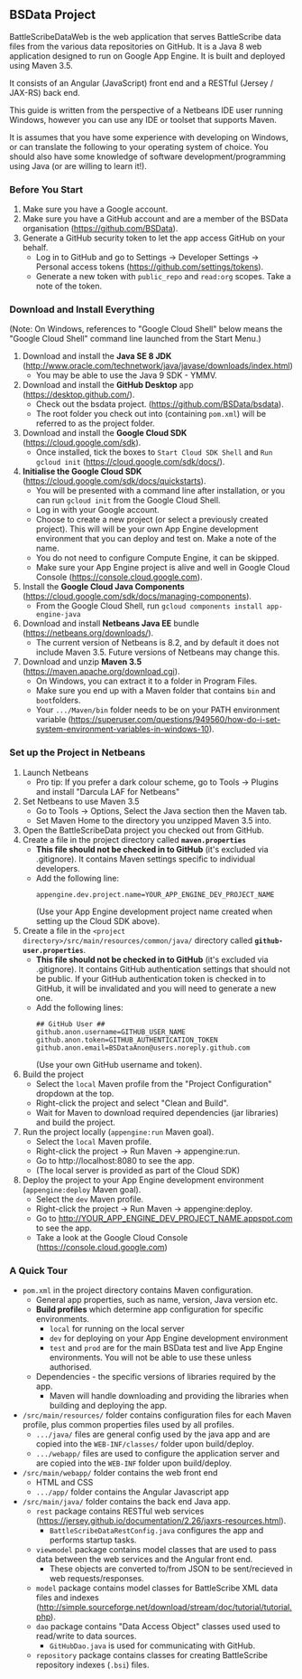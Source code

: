 
## BSData Project ##

BattleScribeDataWeb is the web application that serves BattleScribe data files from the various data repositories on GitHub. It is a Java 8 web application designed to run on Google App Engine. It is built and deployed using Maven 3.5.

It consists of an Angular (JavaScript) front end and a RESTful (Jersey / JAX-RS) back end.

This guide is written from the perspective of a Netbeans IDE user running Windows, however you can use any IDE or toolset that supports Maven.

It is assumes that you have some experience with developing on Windows, or can translate the following to your operating system of choice. You should also have some knowledge of software development/programming using Java (or are willing to learn it!).


### Before You Start ###

1. Make sure you have a Google account.
2. Make sure you have a GitHub account and are a member of the BSData organisation (https://github.com/BSData).
3. Generate a GitHub security token to let the app access GitHub on your behalf.
    * Log in to GitHub and go to Settings -> Developer Settings -> Personal access tokens (https://github.com/settings/tokens).
    * Generate a new token with `public_repo` and `read:org` scopes. Take a note of the token.


### Download and Install Everything ###
(Note: On Windows, references to "Google Cloud Shell" below means the "Google Cloud Shell" command line launched from the Start Menu.)

1. Download and install the **Java SE 8 JDK** (http://www.oracle.com/technetwork/java/javase/downloads/index.html)
    * You may be able to use the Java 9 SDK - YMMV.
2. Download and install the **GitHub Desktop** app (https://desktop.github.com/).
    * Check out the bsdata project. (https://github.com/BSData/bsdata).
    * The root folder you check out into (containing `pom.xml`) will be referred to as the project folder.
3. Download and install the **Google Cloud SDK** (https://cloud.google.com/sdk).
    * Once installed, tick the boxes to `Start Cloud SDK Shell` and `Run gcloud init` (https://cloud.google.com/sdk/docs/).
4. **Initialise the Google Cloud SDK** (https://cloud.google.com/sdk/docs/quickstarts).
    * You will be presented with a command line after installation, or you can run `gcloud init` from the Google Cloud Shell.
    * Log in with your Google account.
    * Choose to create a new project (or select a previously created project). This will will be your own App Engine development environment that you can deploy and test on. Make a note of the name.
    * You do not need to configure Compute Engine, it can be skipped.
    * Make sure your App Engine project is alive and well in Google Cloud Console (https://console.cloud.google.com).
5. Install the **Google Cloud Java Components** (https://cloud.google.com/sdk/docs/managing-components).
    * From the Google Cloud Shell, run `gcloud components install app-engine-java`
6. Download and install **Netbeans Java EE** bundle (https://netbeans.org/downloads/).
    * The current version of Netbeans is 8.2, and by default it does not include Maven 3.5. Future versions of Netbeans may change this.
7. Download and unzip **Maven 3.5** (https://maven.apache.org/download.cgi).
    * On Windows, you can extract it to a folder in Program Files.
    * Make sure you end up with a Maven folder that contains `bin` and `boot`folders.
    * Your `.../Maven/bin` folder needs to be on your PATH environment variable (https://superuser.com/questions/949560/how-do-i-set-system-environment-variables-in-windows-10).

### Set up the Project in Netbeans ###

1. Launch Netbeans
    * Pro tip: If you prefer a dark colour scheme, go to Tools -> Plugins and install "Darcula LAF for Netbeans"
2. Set Netbeans to use Maven 3.5
    * Go to Tools -> Options, Select the Java section then the Maven tab.
    * Set Maven Home to the directory you unzipped Maven 3.5 into.
3. Open the BattleScribeData project you checked out from GitHub.
4. Create a file in the project directory called **`maven.properties`**
    * **This file should not be checked in to GitHub** (it's excluded via .gitignore). It contains Maven settings specific to individual developers.
    * Add the following line: 
        ```
        appengine.dev.project.name=YOUR_APP_ENGINE_DEV_PROJECT_NAME
        ```
        (Use your App Engine development project name created when setting up the Cloud SDK above).
5. Create a file in the `<project directory>/src/main/resources/common/java/` directory called **`github-user.properties`**.
    * **This file should not be checked in to GitHub** (it's excluded via .gitignore). It contains GitHub authentication settings that should not be public. If your GitHub authentication token is checked in to GitHub, it will be invalidated and you will need to generate a new one.
    * Add the following lines:
        ```
        ## GitHub User ##
        github.anon.username=GITHUB_USER_NAME
        github.anon.token=GITHUB_AUTHENTICATION_TOKEN
        github.anon.email=BSDataAnon@users.noreply.github.com
        ```
        (Use your own GitHub username and token).
6. Build the project
    * Select the `local` Maven profile from the "Project Configuration" dropdown at the top.
    * Right-click the project and select "Clean and Build".
    * Wait for Maven to download required dependencies (jar libraries) and build the project.
7. Run the project locally (`appengine:run` Maven goal).
    * Select the `local` Maven profile.
    * Right-click the project -> Run Maven -> appengine:run.
    * Go to http://localhost:8080 to see the app.
    * (The local server is provided as part of the Cloud SDK)
8. Deploy the project to your App Engine development environment (`appengine:deploy` Maven goal).
    * Select the `dev` Maven profile.
    * Right-click the project -> Run Maven -> appengine:deploy.
    * Go to http://YOUR_APP_ENGINE_DEV_PROJECT_NAME.appspot.com to see the app.
    * Take a look at the Google Cloud Console (https://console.cloud.google.com)


### A Quick Tour ###

* `pom.xml` in the project directory contains Maven configuration.
    * General app properties, such as name, version, Java version etc.
    * **Build profiles** which determine app configuration for specific environments.
        * `local` for running on the local server
        * `dev` for deploying on your App Engine development environment
        * `test` and `prod` are for the main BSData test and live App Engine environments. You will not be able to use these unless authorised.
    * Dependencies - the specific versions of libraries required by the app.
        * Maven will handle downloading and providing the libraries when building and deploying the app.
* `/src/main/resources/` folder contains configuration files for each Maven profile, plus common properties files used by all profiles.
    * `.../java/` files are general config used by the java app and are copied into the `WEB-INF/classes/` folder upon build/deploy.
    * `.../webapp/` files are used to configure the application server and are copied into the `WEB-INF` folder upon build/deploy.
* `/src/main/webapp/` folder contains the web front end
    * HTML and CSS
    * `.../app/` folder contains the Angular Javascript app
* `/src/main/java/` folder contains the back end Java app.
    * `rest` package contains RESTful web services (https://jersey.github.io/documentation/2.26/jaxrs-resources.html).
        * `BattleScribeDataRestConfig.java` configures the app and performs startup tasks.
    * `viewmodel` package contains model classes that are used to pass data between the web services and the Angular front end.
        * These objects are converted to/from JSON to be sent/recieved in web requests/responses.
    * `model` package contains model classes for BattleScribe XML data files and indexes (http://simple.sourceforge.net/download/stream/doc/tutorial/tutorial.php).
    * `dao` package contains "Data Access Object" classes used used to read/write to data sources.
        * `GitHubDao.java` is used for communicating with GitHub.
    * `repository` package contains classes for creating BattleScribe repository indexes (`.bsi`) files.
